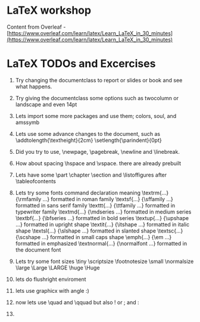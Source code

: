 # LaTeX workshop 
Content from Overleaf - [https://www.overleaf.com/learn/latex/Learn_LaTeX_in_30_minutes](https://www.overleaf.com/learn/latex/Learn_LaTeX_in_30_minutes)

# LaTeX TODOs and Excercises
1. Try changing the documentclass to report or slides or book and see what happens.

2. Try giving the documentclass some options such as twocolumn or landscape and even 14pt

3. Lets import some more packages and use them; colors, soul, and amssymb

4. Lets use some advance changes to the document, such as 
\addtolength{\textheight}{2cm}
\setlength{\parindent}{0pt}

5. Did you try to use, \newpage, \pagebreak, \newline and \linebreak.

6. How about spacing \hspace and \vspace. there are already prebuilt 

7. Lets have some \part \chapter \section and \listoffigures after \tableofcontents

8. Lets try some fonts
command declaration meaning
\textrm{...} {\rmfamily ...} formatted in roman family
\textsf{...} {\sffamily ...} formatted in sans serif family
\texttt{...} {\ttfamily ...} formatted in typewriter family
\textmd{...} {\mdseries ...} formatted in medium series
\textbf{...} {\bfseries ...} formatted in bold series
\textup{...} {\upshape ...} formatted in upright shape
\textit{...} {\itshape ...} formatted in italic shape
\textsl{...} {\slshape ...} formatted in slanted shape
\textsc{...} {\scshape ...} formatted in small caps shape
\emph{...} {\em ...} formatted in emphasized
\textnormal{...} {\normalfont ...} formatted in the document font

9. Lets try some font sizes 
\tiny \scriptsize \footnotesize \small \normalsize \large \Large \LARGE \huge \Huge

10. lets do flushright enviroment

11. lets use graphicx with angle :)

12. now lets use \quad and \qquad but also \! or \; and \:

13. 

